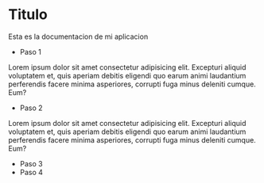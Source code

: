 # Titulo 

Esta es la documentacion de mi aplicacion

- Paso 1

Lorem ipsum dolor sit amet consectetur adipisicing elit. Excepturi aliquid voluptatem et, quis aperiam debitis eligendi quo earum animi laudantium perferendis facere minima asperiores, corrupti fuga minus deleniti cumque. Eum?

- Paso 2

Lorem ipsum dolor sit amet consectetur adipisicing elit. Excepturi aliquid voluptatem et, quis aperiam debitis eligendi quo earum animi laudantium perferendis facere minima asperiores, corrupti fuga minus deleniti cumque. Eum?


- Paso 3
- Paso 4
